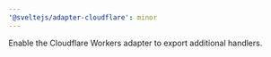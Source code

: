 ```yaml
---
'@sveltejs/adapter-cloudflare': minor
---
```


Enable the Cloudflare Workers adapter to export additional handlers.

